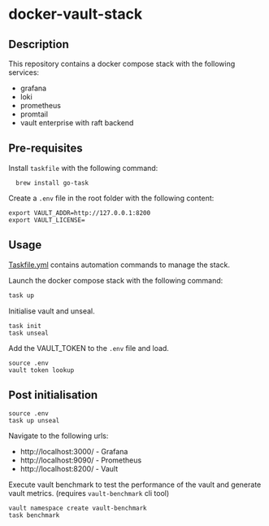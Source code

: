 # docker-vault-stack

## Description
This repository contains a docker compose stack with the following services:
- grafana
- loki
- prometheus
- promtail
- vault enterprise with raft backend

## Pre-requisites
Install `taskfile` with the following command:
```shell
  brew install go-task
```

Create a `.env` file in the root folder with the following content:
```shell
export VAULT_ADDR=http://127.0.0.1:8200
export VAULT_LICENSE=
```

## Usage
[Taskfile.yml](Taskfile.yml) contains automation commands to manage the stack.

Launch the docker compose stack with the following command:
```bash
task up
```

Initialise vault and unseal.
```shell
task init
task unseal
```

Add the VAULT_TOKEN to the `.env` file and load.
```shell
source .env
vault token lookup
```

## Post initialisation
```shell
source .env
task up unseal
```

Navigate to the following urls:
- http://localhost:3000/ - Grafana
- http://localhost:9090/ - Prometheus
- http://localhost:8200/ - Vault

Execute vault benchmark to test the performance of the vault and generate vault metrics.
(requires `vault-benchmark` cli tool)
```shell
vault namespace create vault-benchmark
task benchmark
```